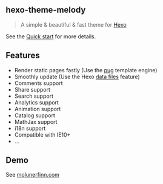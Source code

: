 ## hexo-theme-melody

> A simple & beautiful & fast theme for [Hexo](https://hexo.io/)

See the [Quick start](quick-start.md) for more details.

## Features

* Render static pages fastly (Use the [pug](https://github.com/pugjs/pug) template engine)
* Smoothly update (Use the Hexo [data files](https://hexo.io/docs/data-files.html) feature)
* Comments support
* Share support
* Search support
* Analytics support
* Animation support
* Catalog support
* MathJax support
* i18n support
* Compatible with IE10+
* ...

## Demo

See [molunerfinn.com](https://molunerfinn.com)
